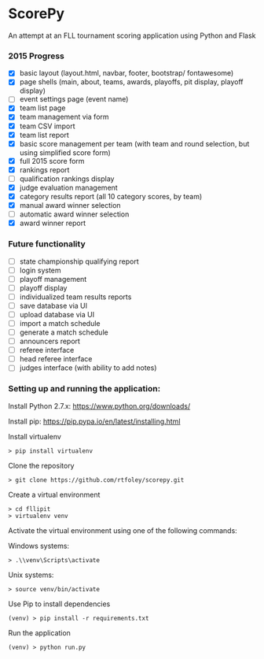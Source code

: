 # ScorePy
An attempt at an FLL tournament scoring application using Python and Flask

### 2015 Progress
- [x] basic layout (layout.html, navbar, footer, bootstrap/ fontawesome)
- [x] page shells (main, about, teams, awards, playoffs, pit display, playoff display)
- [ ] event settings page (event name)
- [x] team list page
- [x] team management via form
- [x] team CSV import
- [x] team list report
- [x] basic score management per team (with team and round selection, but using simplified score form)
- [x] full 2015 score form
- [x] rankings report
- [ ] qualification rankings display
- [x] judge evaluation management
- [x] category results report (all 10 category scores, by team)
- [x] manual award winner selection
- [ ] automatic award winner selection
- [x] award winner report

### Future functionality
- [ ] state championship qualifying report
- [ ] login system
- [ ] playoff management
- [ ] playoff display
- [ ] individualized team results reports
- [ ] save database via UI
- [ ] upload database via UI
- [ ] import a match schedule
- [ ] generate a match schedule
- [ ] announcers report
- [ ] referee interface
- [ ] head referee interface
- [ ] judges interface (with ability to add notes)

### Setting up and running the application:
Install Python 2.7.x: https://www.python.org/downloads/

Install pip: https://pip.pypa.io/en/latest/installing.html

Install virtualenv
```text
> pip install virtualenv
```

Clone the repository
```text
> git clone https://github.com/rtfoley/scorepy.git
```

Create a virtual environment
```text
> cd fllipit
> virtualenv venv
```
Activate the virtual environment using one of the following commands:

Windows systems:
```text
> .\\venv\Scripts\activate
```

Unix systems:
```text
> source venv/bin/activate
```

Use Pip to install dependencies
```text
(venv) > pip install -r requirements.txt
```

Run the application
```text
(venv) > python run.py
```
